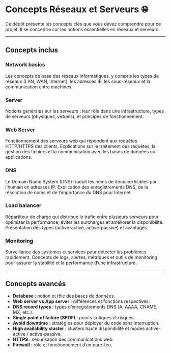 # Concepts Réseaux et Serveurs 🌐

Ce dépôt présente les concepts clés que vous devez comprendre pour ce projet. Il se concentre sur les notions essentielles en réseaux et serveurs.

---

## Concepts inclus

### Network basics

Les concepts de base des réseaux informatiques, y compris les types de réseaux (LAN, WAN, Internet), les adresses IP, les sous-réseaux et la communication entre machines.

### Server

Notions générales sur les serveurs : leur rôle dans une infrastructure, types de serveurs (physiques, virtuels), et principes de fonctionnement.

### Web Server

Fonctionnement des serveurs web qui répondent aux requêtes HTTP/HTTPS des clients. Explications sur le traitement des requêtes, la gestion des fichiers et la communication avec les bases de données ou applications.

### DNS

Le Domain Name System (DNS) traduit les noms de domaine lisibles par l’humain en adresses IP. Explication des enregistrements DNS, de la résolution de noms et de l’importance du DNS pour Internet.

### Load balancer

Répartiteur de charge qui distribue le trafic entre plusieurs serveurs pour optimiser la performance, éviter les surcharges et améliorer la disponibilité. Présentation des types (active-active, active-passive) et avantages.

### Monitoring

Surveillance des systèmes et services pour détecter les problèmes rapidement. Concepts de logs, alertes, métriques et outils de monitoring pour assurer la stabilité et la performance d’une infrastructure.

---

## Concepts avancés


- **Database** : notion et rôle des bases de données.
- **Web server vs App server** : différences et fonctions respectives.
- **DNS record types** : types d’enregistrements DNS (A, AAAA, CNAME, MX, etc.).
- **Single point of failure (SPOF)** : points critiques et risques.
- **Avoid downtime** : stratégies pour déployer du code sans interruption.
- **High availability cluster** : clusters haute disponibilité et modes active-active / active-passive.
- **HTTPS** : sécurisation des communications web.
- **Firewall** : rôle et fonctionnement d’un pare-feu.
